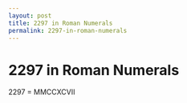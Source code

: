 ```yaml
---
layout: post
title: 2297 in Roman Numerals
permalink: 2297-in-roman-numerals
---
```


# 2297 in Roman Numerals

2297 = MMCCXCVII
